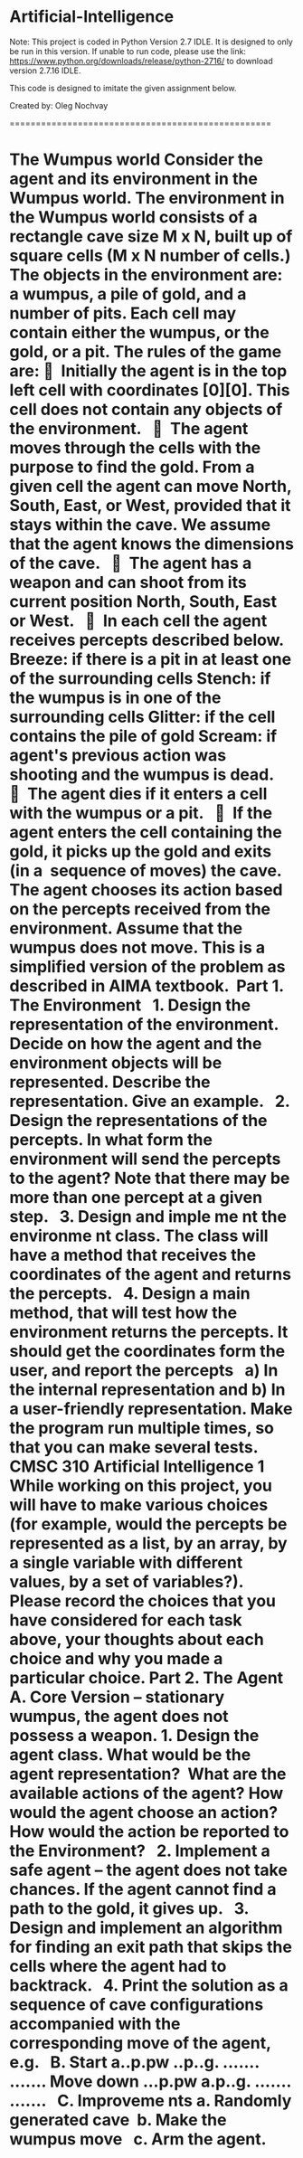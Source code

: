 # Artificial-Intelligence

Note: This project is coded in Python Version 2.7 IDLE. It is designed to only be run in this version. 
If unable to run code, please use the link: https://www.python.org/downloads/release/python-2716/ to download version 2.7.16 IDLE.

This code is designed to imitate the given assignment below.

Created by: Oleg Nochvay

==================================================

The Wumpus world 
Consider the agent and its environment in the Wumpus world. The environment in the Wumpus world consists of a rectangle cave size M x N, built up of square cells (M x N number of cells.) The objects in the environment are: a wumpus, a pile of gold, and a number of pits. Each cell may contain either the wumpus, or the gold, or a pit. The rules of the game are: 
		  Initially the agent is in the top left cell with coordinates [0][0]. This cell does not contain any objects of the environment.  
		  The agent moves through the cells with the purpose to find the gold. From a given cell the agent can move North, South, East, or West, provided that it stays within the cave. We assume that the agent knows the dimensions of the cave.  
		  The agent has a weapon and can shoot from its current position North, South, East or West.  
		  In each cell the agent receives percepts described below. Breeze: if there is a pit in at least one of the surrounding cells Stench: if the wumpus is in one of the surrounding cells Glitter: if the cell contains the pile of gold Scream: if agent's previous action was shooting and the wumpus is dead.  
		  The agent dies if it enters a cell with the wumpus or a pit.  
		  If the agent enters the cell containing the gold, it picks up the gold and exits (in a  sequence of moves) the cave.  The agent chooses its action based on the percepts received from the environment. Assume that the wumpus does not move. This is a simplified version of the problem as described in AIMA textbook. 
		 Part 1. The Environment  
	1.	Design the representation of the environment. Decide on how the agent and the environment objects will be represented. Describe the representation. Give an example.  
	2.	Design the representations of the percepts. In what form the environment will send the percepts to the agent? Note that there may be more than one percept at a given step.  
	3.	Design and imple me nt the environme nt class. The class will have a method that receives the coordinates of the agent and returns the percepts.  
	4.	Design a main method, that will test how the environment returns the percepts. It should get the coordinates form the user, and report the percepts  
a) In the internal representation and 
b) In a user-friendly representation. Make the program run multiple times, so that you can make several tests. 
CMSC 310 Artificial Intelligence 
1 
While working on this project, you will have to make various choices (for example, would the percepts be represented as a list, by an array, by a single variable with different values, by a set of variables?). Please record the choices that you have considered for each task above, your thoughts about each choice and why you made a particular choice. 
Part 2. The Agent 
	A.	Core Version – stationary wumpus, the agent does not possess a weapon. 
	1.	Design the agent class. What would be the agent representation?  What are the available actions of the agent? How would the agent choose an action? How would the action be reported to the Environment?  
	2.	Implement a safe agent – the agent does not take chances. If the agent cannot find a path to the gold, it gives up.  
	3.	Design and implement an algorithm for finding an exit path that skips the cells where the agent had to backtrack.  
	4.	Print the solution as a sequence of cave configurations accompanied with the corresponding move of the agent, e.g.  
	B.	Start a..p.pw ..p..g. ....... ....... Move down ...p.pw a.p..g. ....... .......  
	C.	Improveme nts a. Randomly generated cave  b. Make the wumpus move  
c. Arm the agent. 
====================================================
